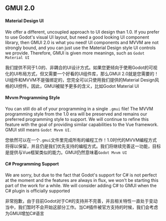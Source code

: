 ## GMUI 2.0  

#### Material Design UI   

We offer a different, uncoupled approach to UI design than 1.0. If you prefer to use Godot's visual UI layout, but need a good looking UI component library, then GMUI 2.0 is what you need! UI components and MVVM are not strongly bound, and you can just use the Material Design style UI controls we provide. Therefore, GMUI is given more meanings, such as `Godot Material UI`   

我们提供不同于1.0的、非耦合的UI设计方式。如果您更倾向于使用Godot的可视化的UI布局方式，但又需要一个好看的UI组件库，那么GMUI 2.0就是您需要的！UI组件和MVVM不是强绑定的，您完全可以只使用我们提供的Material Design风格的UI控件。因此，GMUI被赋予更多的含义，比如Godot Material UI   

#### Mvvm Programming Style  

You can still do all of your programming in a single `.gmui` file! The MVVM programming style from the 1.0 era will be preserved and remains our preferred programming style to support. We will continue to refine this feature with the goal of providing similar capabilities to the Vue framework. GMUI still means `Godot Mvvm UI`.     

您依然可以在一个`.gmui`文件里完成所有的编程工作！1.0时代的MVVM编程方式将得以保留，并且仍是我们优先支持的编程方式。我们将继续完善这一功能，目标是提供与Vue框架类似的能力。GMUI仍然意味着`Godot Mvvm UI`   

#### C# Programming Support

We are sorry, but due to the fact that Godot's support for C# is not perfect at the moment and the features are always in flux, we won't be starting this part of the work for a while. We will consider adding C# to GMUI when the C# plugin is officially supported   

非常抱歉，由于目前Godot对于C#的支持并不完善，并且相关特性一直处于变动当中，我们暂时不会开始这部分工作。当C#插件被官方支持的时候，我们会考虑为GMUI增加C#语言   